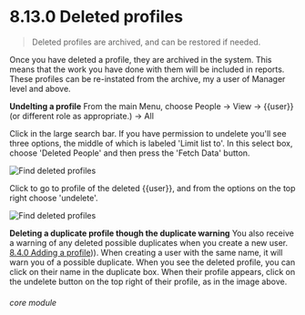 # 8.13.0    Deleted profiles

> Deleted profiles are archived, and can be restored if needed. 

Once you have deleted a profile, they are archived in the system. This means that the work you have done with them will be included in reports. These profiles can be re-instated from the archive, my a user of Manager level and above.

__Undelting a profile__
From the main Menu, choose People -> View -> {{user}} (or different role as appropriate.) -> All

Click in the large search bar. If you have permission to undelete you'll see three options, the middle of which is labeled 'Limit list to'.
In this select box, choose 'Deleted People' and then press the 'Fetch Data' button.

![Find deleted profiles]({{imgpath}}1202a.png)

Click to go to profile of the deleted {{user}}, and from the options on the top right choose 'undelete'.

![Find deleted profiles]({{imgpath}}1203a.png)

__Deleting a duplicate profile though the duplicate warning__
You also receive a warning of any deleted possible duplicates when you create a new user. [8.4.0  Adding a profile](/help/index/v/{{version}}/p/8.4.0))).  When creating a user with the same name, it will warn you of a possible duplicate. When you see the deleted profile, you can click on their name in the duplicate box. When their profile appears, click on the undelete button on the top right of their profile, as in the image above.


###### core module

